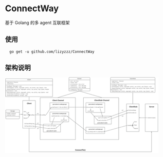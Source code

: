 # ConnectWay
基于 Golang 的多 agent 互联框架

## 使用

```shell
  go get -u github.com/lizyzzz/ConnectWay
```

## 架构说明
![image-C/S](https://github.com/lizyzzz/ConnectWay/blob/main/images/ConnectWay.png)

